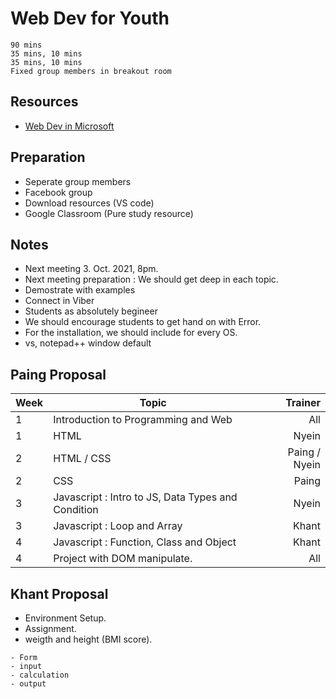 # Web Dev for Youth

```
90 mins
35 mins, 10 mins
35 mins, 10 mins
Fixed group members in breakout room
```

## Resources

- [Web Dev in Microsoft](https://github.com/microsoft/Web-Dev-For-Beginners)

## Preparation

- Seperate group members
- Facebook group
- Download resources (VS code)
- Google Classroom (Pure study resource)

## Notes

- Next meeting 3. Oct. 2021, 8pm.
- Next meeting preparation : We should get deep in each topic.
- Demostrate with examples
- Connect in Viber
- Students as absolutely begineer
- We should encourage students to get hand on with Error.
- For the installation, we should include for every OS.
- vs, notepad++ window default


## Paing Proposal
| Week | Topic | Trainer |
| --- | --- | ---:|
| 1 | Introduction to Programming and Web | All |
| 1 | HTML | Nyein |
| 2 | HTML / CSS | Paing / Nyein |
| 2 | CSS | Paing |
| 3 | Javascript : Intro to JS, Data Types and Condition | Nyein |
| 3 | Javascript : Loop and Array | Khant |
| 4 | Javascript : Function, Class and Object | Khant |
| 4 | Project with DOM manipulate. | All |


## Khant Proposal
- Environment Setup.
- Assignment.
- weigth and height (BMI score).

```
- Form
- input
- calculation
- output
```